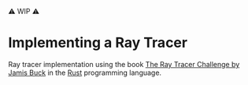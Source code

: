 ⚠ WIP ⚠
# Implementing a Ray Tracer  
Ray tracer implementation using the book [The Ray Tracer Challenge by Jamis Buck](https://www.barnesandnoble.com/w/the-ray-tracer-challenge-jamis-buck/1127035142) in the [Rust](https://www.rust-lang.org/) programming language.
